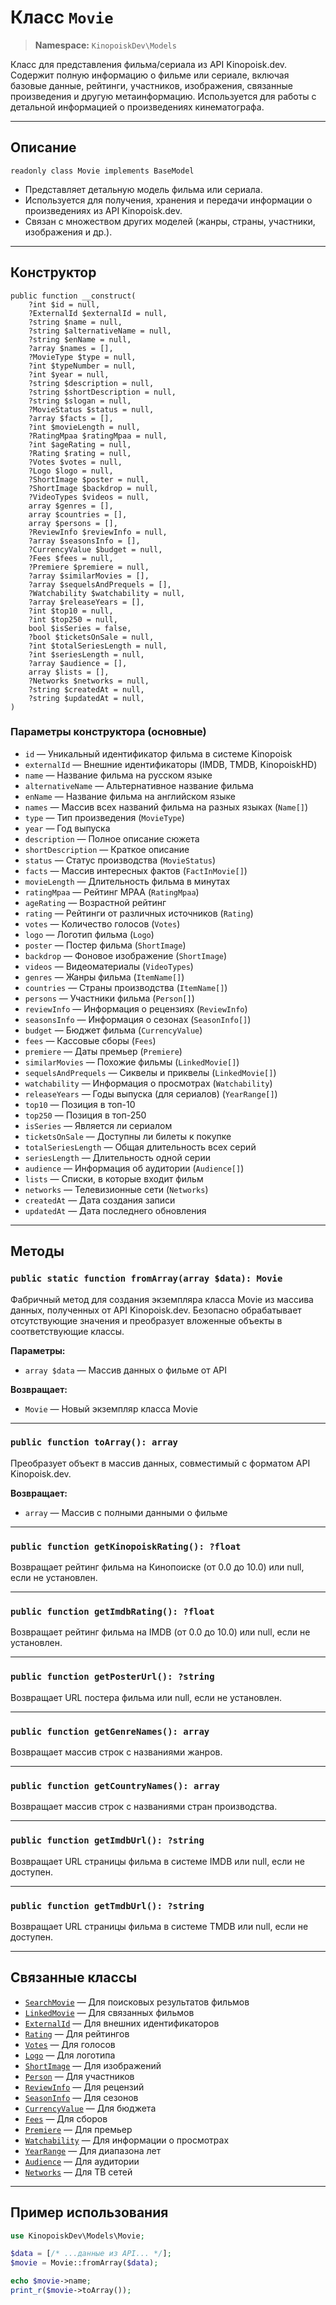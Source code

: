 # Класс `Movie`

> **Namespace:** `KinopoiskDev\Models`

Класс для представления фильма/сериала из API Kinopoisk.dev. Содержит полную информацию о фильме или сериале, включая базовые данные, рейтинги, участников, изображения, связанные произведения и другую метаинформацию. Используется для работы с детальной информацией о произведениях кинематографа.

---

## Описание

`readonly class Movie implements BaseModel`

- Представляет детальную модель фильма или сериала.
- Используется для получения, хранения и передачи информации о произведениях из API Kinopoisk.dev.
- Связан с множеством других моделей (жанры, страны, участники, изображения и др.).

---

## Конструктор

```
public function __construct(
    ?int $id = null,
    ?ExternalId $externalId = null,
    ?string $name = null,
    ?string $alternativeName = null,
    ?string $enName = null,
    ?array $names = [],
    ?MovieType $type = null,
    ?int $typeNumber = null,
    ?int $year = null,
    ?string $description = null,
    ?string $shortDescription = null,
    ?string $slogan = null,
    ?MovieStatus $status = null,
    ?array $facts = [],
    ?int $movieLength = null,
    ?RatingMpaa $ratingMpaa = null,
    ?int $ageRating = null,
    ?Rating $rating = null,
    ?Votes $votes = null,
    ?Logo $logo = null,
    ?ShortImage $poster = null,
    ?ShortImage $backdrop = null,
    ?VideoTypes $videos = null,
    array $genres = [],
    array $countries = [],
    array $persons = [],
    ?ReviewInfo $reviewInfo = null,
    ?array $seasonsInfo = [],
    ?CurrencyValue $budget = null,
    ?Fees $fees = null,
    ?Premiere $premiere = null,
    ?array $similarMovies = [],
    ?array $sequelsAndPrequels = [],
    ?Watchability $watchability = null,
    ?array $releaseYears = [],
    ?int $top10 = null,
    ?int $top250 = null,
    bool $isSeries = false,
    ?bool $ticketsOnSale = null,
    ?int $totalSeriesLength = null,
    ?int $seriesLength = null,
    ?array $audience = [],
    array $lists = [],
    ?Networks $networks = null,
    ?string $createdAt = null,
    ?string $updatedAt = null,
)
```

### Параметры конструктора (основные)
- `id` — Уникальный идентификатор фильма в системе Kinopoisk
- `externalId` — Внешние идентификаторы (IMDB, TMDB, KinopoiskHD)
- `name` — Название фильма на русском языке
- `alternativeName` — Альтернативное название фильма
- `enName` — Название фильма на английском языке
- `names` — Массив всех названий фильма на разных языках (`Name[]`)
- `type` — Тип произведения (`MovieType`)
- `year` — Год выпуска
- `description` — Полное описание сюжета
- `shortDescription` — Краткое описание
- `status` — Статус производства (`MovieStatus`)
- `facts` — Массив интересных фактов (`FactInMovie[]`)
- `movieLength` — Длительность фильма в минутах
- `ratingMpaa` — Рейтинг MPAA (`RatingMpaa`)
- `ageRating` — Возрастной рейтинг
- `rating` — Рейтинги от различных источников (`Rating`)
- `votes` — Количество голосов (`Votes`)
- `logo` — Логотип фильма (`Logo`)
- `poster` — Постер фильма (`ShortImage`)
- `backdrop` — Фоновое изображение (`ShortImage`)
- `videos` — Видеоматериалы (`VideoTypes`)
- `genres` — Жанры фильма (`ItemName[]`)
- `countries` — Страны производства (`ItemName[]`)
- `persons` — Участники фильма (`Person[]`)
- `reviewInfo` — Информация о рецензиях (`ReviewInfo`)
- `seasonsInfo` — Информация о сезонах (`SeasonInfo[]`)
- `budget` — Бюджет фильма (`CurrencyValue`)
- `fees` — Кассовые сборы (`Fees`)
- `premiere` — Даты премьер (`Premiere`)
- `similarMovies` — Похожие фильмы (`LinkedMovie[]`)
- `sequelsAndPrequels` — Сиквелы и приквелы (`LinkedMovie[]`)
- `watchability` — Информация о просмотрах (`Watchability`)
- `releaseYears` — Годы выпуска (для сериалов) (`YearRange[]`)
- `top10` — Позиция в топ-10
- `top250` — Позиция в топ-250
- `isSeries` — Является ли сериалом
- `ticketsOnSale` — Доступны ли билеты к покупке
- `totalSeriesLength` — Общая длительность всех серий
- `seriesLength` — Длительность одной серии
- `audience` — Информация об аудитории (`Audience[]`)
- `lists` — Списки, в которые входит фильм
- `networks` — Телевизионные сети (`Networks`)
- `createdAt` — Дата создания записи
- `updatedAt` — Дата последнего обновления

---

## Методы

### `public static function fromArray(array $data): Movie`
Фабричный метод для создания экземпляра класса Movie из массива данных, полученных от API Kinopoisk.dev. Безопасно обрабатывает отсутствующие значения и преобразует вложенные объекты в соответствующие классы.

**Параметры:**
- `array $data` — Массив данных о фильме от API

**Возвращает:**
- `Movie` — Новый экземпляр класса Movie

---

### `public function toArray(): array`
Преобразует объект в массив данных, совместимый с форматом API Kinopoisk.dev.

**Возвращает:**
- `array` — Массив с полными данными о фильме

---

### `public function getKinopoiskRating(): ?float`
Возвращает рейтинг фильма на Кинопоиске (от 0.0 до 10.0) или null, если не установлен.

---

### `public function getImdbRating(): ?float`
Возвращает рейтинг фильма на IMDB (от 0.0 до 10.0) или null, если не установлен.

---

### `public function getPosterUrl(): ?string`
Возвращает URL постера фильма или null, если не установлен.

---

### `public function getGenreNames(): array`
Возвращает массив строк с названиями жанров.

---

### `public function getCountryNames(): array`
Возвращает массив строк с названиями стран производства.

---

### `public function getImdbUrl(): ?string`
Возвращает URL страницы фильма в системе IMDB или null, если не доступен.

---

### `public function getTmdbUrl(): ?string`
Возвращает URL страницы фильма в системе TMDB или null, если не доступен.

---

## Связанные классы
- [`SearchMovie`](./Models_SearchMovie.md) — Для поисковых результатов фильмов
- [`LinkedMovie`](./Models_LinkedMovie.md) — Для связанных фильмов
- [`ExternalId`](./Models_ExternalId.md) — Для внешних идентификаторов
- [`Rating`](./Models_Rating.md) — Для рейтингов
- [`Votes`](./Models_Votes.md) — Для голосов
- [`Logo`](./Models_Logo.md) — Для логотипа
- [`ShortImage`](./Models_ShortImage.md) — Для изображений
- [`Person`](./Models_Person.md) — Для участников
- [`ReviewInfo`](./Models_ReviewInfo.md) — Для рецензий
- [`SeasonInfo`](./Models_SeasonInfo.md) — Для сезонов
- [`CurrencyValue`](./Models_CurrencyValue.md) — Для бюджета
- [`Fees`](./Models_Fees.md) — Для сборов
- [`Premiere`](./Models_Premiere.md) — Для премьер
- [`Watchability`](./Models_Watchability.md) — Для информации о просмотрах
- [`YearRange`](./Models_YearRange.md) — Для диапазона лет
- [`Audience`](./Models_Audience.md) — Для аудитории
- [`Networks`](./Models_Networks.md) — Для ТВ сетей

---

## Пример использования

```php
use KinopoiskDev\Models\Movie;

$data = [/* ...данные из API... */];
$movie = Movie::fromArray($data);

echo $movie->name;
print_r($movie->toArray());
```